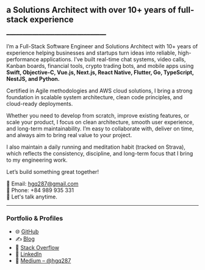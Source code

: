 ## a Solutions Architect with over 10+ years of full-stack experience
━━━━━━━━━━━━━━━━━━━━━━━━━━━━━━━

I’m a Full-Stack Software Engineer and Solutions Architect with 10+ years of experience helping businesses and startups turn ideas into reliable, high-performance applications. I’ve built real-time chat systems, video calls, Kanban boards, financial tools, crypto trading bots, and mobile apps using **Swift, Objective-C, Vue.js, Next.js, React Native, Flutter, Go, TypeScript, NestJS, and Python.**

Certified in Agile methodologies and AWS cloud solutions, I bring a strong foundation in scalable system architecture, clean code principles, and cloud-ready deployments.

Whether you need to develop from scratch, improve existing features, or scale your product, I focus on clean architecture, smooth user experience, and long-term maintainability. I’m easy to collaborate with, deliver on time, and always aim to bring real value to your project.

I also maintain a daily running and meditation habit (tracked on Strava), which reflects the consistency, discipline, and long-term focus that I bring to my engineering work.

Let’s build something great together!

📧 Email: hgq287@gmail.com  
📱 Phone: +84 989 935 331  
💬 Let's talk anytime.

---

### Portfolio & Profiles

- 🌐 [GitHub](https://github.com/hgq287)
- ✍️ [Blog](https://your-blog-url.com)
- 💬 [Stack Overflow](https://stackoverflow.com/users/12345813/hgq287)
- 🔗 [LinkedIn](https://www.linkedin.com/in/hgq287)
- 📝 [Medium – @hgq287](https://medium.com/@hgq287)